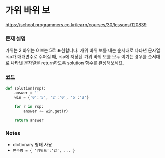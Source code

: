 # 가위 바위 보
https://school.programmers.co.kr/learn/courses/30/lessons/120839


### 문제 설명
가위는 2 바위는 0 보는 5로 표현합니다. 가위 바위 보를 내는 순서대로 나타낸 문자열 rsp가 매개변수로 주어질 때, rsp에 저장된 가위 바위 보를 모두 이기는 경우를 순서대로 나타낸 문자열을 return하도록 solution 함수를 완성해보세요.

### 코드
```python
def solution(rsp):
    answer = ''
    win = {'0':'5', '2':'0', '5':'2'}

    for r in rsp:
        answer += win.get(r)

    return answer
```
### Notes
- dictionary 형태 사용
- `변수명 = { '키워드':'값', ... }`